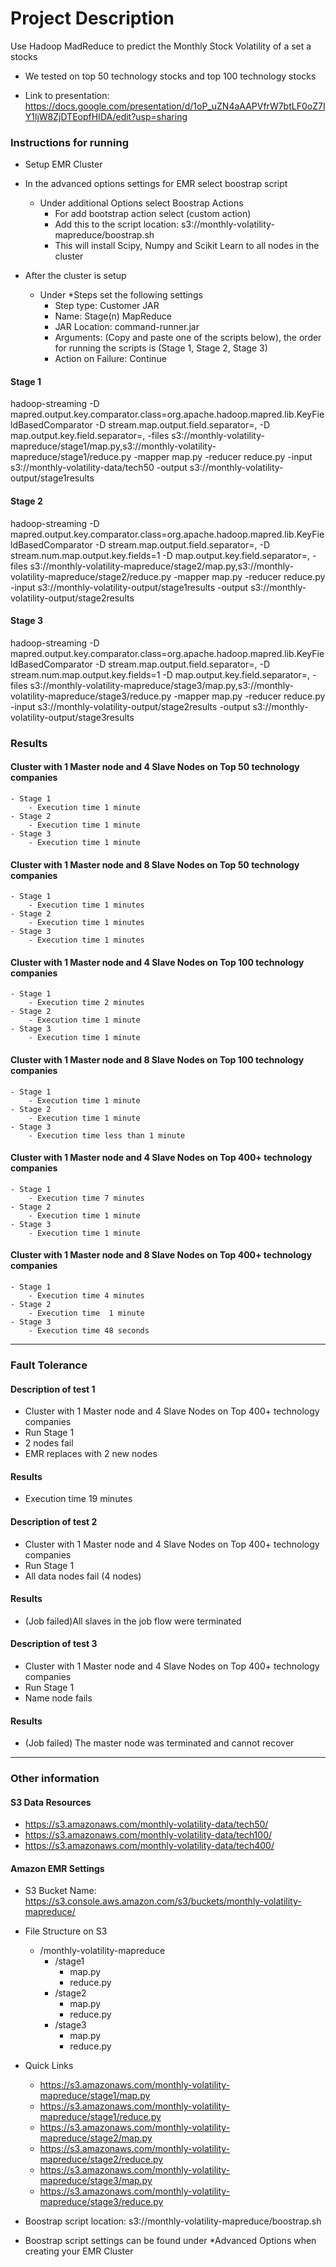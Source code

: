 # Project Description

Use Hadoop MadReduce to predict the Monthly Stock Volatility of a set a stocks
- We tested on top 50 technology stocks and top 100 technology stocks

- Link to presentation: https://docs.google.com/presentation/d/1oP_uZN4aAAPVfrW7btLF0oZ7IY1ljW8ZjDTEopfHIDA/edit?usp=sharing

### Instructions for running
- Setup EMR Cluster
- In the advanced options settings for EMR select boostrap script
	- Under additional Options select Boostrap Actions
		- For add bootstrap action select (custom action)
		- Add this to the script location: s3://monthly-volatility-mapreduce/boostrap.sh
		- This will install Scipy, Numpy and Scikit Learn to all nodes in the cluster

- After the cluster is setup
	- Under *Steps set the following settings
		- Step type: Customer JAR
		- Name: Stage(n) MapReduce
		- JAR Location: command-runner.jar
		- Arguments: (Copy and paste one of the scripts below), the order for running the scripts is (Stage 1, Stage 2, Stage 3)
		- Action on Failure: Continue


#### Stage 1

hadoop-streaming -D mapred.output.key.comparator.class=org.apache.hadoop.mapred.lib.KeyFieldBasedComparator -D stream.map.output.field.separator=, -D map.output.key.field.separator=, -files s3://monthly-volatility-mapreduce/stage1/map.py,s3://monthly-volatility-mapreduce/stage1/reduce.py -mapper map.py -reducer reduce.py -input s3://monthly-volatility-data/tech50 -output s3://monthly-volatility-output/stage1results

#### Stage 2

hadoop-streaming -D mapred.output.key.comparator.class=org.apache.hadoop.mapred.lib.KeyFieldBasedComparator -D stream.map.output.field.separator=, -D stream.num.map.output.key.fields=1 -D map.output.key.field.separator=, -files s3://monthly-volatility-mapreduce/stage2/map.py,s3://monthly-volatility-mapreduce/stage2/reduce.py -mapper map.py -reducer reduce.py -input s3://monthly-volatility-output/stage1results -output s3://monthly-volatility-output/stage2results

#### Stage 3

hadoop-streaming -D mapred.output.key.comparator.class=org.apache.hadoop.mapred.lib.KeyFieldBasedComparator -D stream.map.output.field.separator=, -D stream.num.map.output.key.fields=1 -D map.output.key.field.separator=, -files s3://monthly-volatility-mapreduce/stage3/map.py,s3://monthly-volatility-mapreduce/stage3/reduce.py -mapper map.py -reducer reduce.py -input s3://monthly-volatility-output/stage2results -output s3://monthly-volatility-output/stage3results


### Results

#### Cluster with 1 Master node and 4 Slave Nodes on Top 50 technology companies
    - Stage 1 
        - Execution time 1 minute
    - Stage 2
        - Execution time 1 minute
    - Stage 3
        - Execution time 1 minute

#### Cluster with 1 Master node and 8 Slave Nodes on Top 50 technology companies
    - Stage 1 
        - Execution time 1 minutes
    - Stage 2
        - Execution time 1 minutes
    - Stage 3
        - Execution time 1 minutes


#### Cluster with 1 Master node and 4 Slave Nodes on Top 100 technology companies
    - Stage 1 
        - Execution time 2 minutes
    - Stage 2
        - Execution time 1 minute
    - Stage 3
        - Execution time 1 minute

#### Cluster with 1 Master node and 8 Slave Nodes on Top 100 technology companies
    - Stage 1 
        - Execution time 1 minute
    - Stage 2
        - Execution time 1 minute 
    - Stage 3
        - Execution time less than 1 minute


#### Cluster with 1 Master node and 4 Slave Nodes on Top 400+ technology companies
    - Stage 1 
        - Execution time 7 minutes
    - Stage 2
        - Execution time 1 minute
    - Stage 3
        - Execution time 1 minute 

#### Cluster with 1 Master node and 8 Slave Nodes on Top 400+ technology companies
    - Stage 1 
        - Execution time 4 minutes
    - Stage 2
        - Execution time  1 minute
    - Stage 3
        - Execution time 48 seconds

----------------------------------------------------------------------------------

### Fault Tolerance 

#### Description of test 1
- Cluster with 1 Master node and 4 Slave Nodes on Top 400+ technology companies
- Run Stage 1
- 2 nodes fail
- EMR replaces with 2 new nodes

#### Results
- Execution time 19 minutes

#### Description of test 2
- Cluster with 1 Master node and 4 Slave Nodes on Top 400+ technology companies
- Run Stage 1
- All data nodes fail (4 nodes)

#### Results
- (Job failed)All slaves in the job flow were terminated 

#### Description of test 3
- Cluster with 1 Master node and 4 Slave Nodes on Top 400+ technology companies
- Run Stage 1
- Name node fails

#### Results
- (Job failed) The master node was terminated and cannot recover 

----------------------------------------------------------------------------------

### Other information

#### S3 Data Resources
- https://s3.amazonaws.com/monthly-volatility-data/tech50/
- https://s3.amazonaws.com/monthly-volatility-data/tech100/
- https://s3.amazonaws.com/monthly-volatility-data/tech400/

#### Amazon EMR Settings
- S3 Bucket Name: https://s3.console.aws.amazon.com/s3/buckets/monthly-volatility-mapreduce/
- File Structure on S3
    - /monthly-volatility-mapreduce
        - /stage1
            - map.py
            - reduce.py
        - /stage2
            - map.py
            - reduce.py
        - /stage3
            - map.py
            - reduce.py

- Quick Links
    - https://s3.amazonaws.com/monthly-volatility-mapreduce/stage1/map.py
    - https://s3.amazonaws.com/monthly-volatility-mapreduce/stage1/reduce.py
    - https://s3.amazonaws.com/monthly-volatility-mapreduce/stage2/map.py
    - https://s3.amazonaws.com/monthly-volatility-mapreduce/stage2/reduce.py
    - https://s3.amazonaws.com/monthly-volatility-mapreduce/stage3/map.py
    - https://s3.amazonaws.com/monthly-volatility-mapreduce/stage3/reduce.py

- Boostrap script location: s3://monthly-volatility-mapreduce/boostrap.sh
- Boostrap script settings can be found under *Advanced Options when creating your EMR Cluster




































